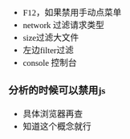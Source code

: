 <span  style="font-family: Simsun,serif; font-size: 17px; ">

- F12，如果禁用手动点菜单
- network 过滤请求类型
- size过滤大文件
- 左边filter过滤
- console 控制台


### 分析的时候可以禁用js

- 具体浏览器再查
- 知道这个概念就行

</span>